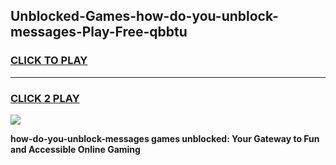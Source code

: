 
## Unblocked-Games-how-do-you-unblock-messages-Play-Free-qbbtu
<h3>
<a href="https://premium76.site?title=how-do-you-unblock-messages&ref=20M">CLICK TO PLAY</a></h3>
<hr>

<h3>
<a href="https://premium76.site?title=how-do-you-unblock-messages&ref=20M">CLICK 2 PLAY</a>
  
</h3>

<a href="https://premium76.site?title=how-do-you-unblock-messages&ref=19M"><img src="https://clearcache.store/games.png"></a>


**how-do-you-unblock-messages games unblocked: Your Gateway to Fun and Accessible Online Gaming**
